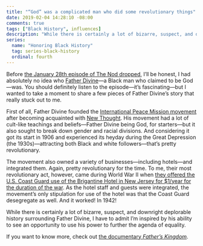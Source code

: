 ```yaml
---
title: "“God” was a complicated man who did some revolutionary things"
date: 2019-02-04 14:28:10 -08:00
comments: true
tags: ["Black History", influences]
description: "While there is certainly a lot of bizarre, suspect, and downright deplorable history surrounding Father Divine, I have to admit I’m inspired by his ability to see an opportunity to use his power to further the agenda of equality."
series:
  name: "Honoring Black History"
  tag: series-black-history
  ordinal: fourth
---
```


Before [the January 28th episode of The Nod dropped](https://www.gimletmedia.com/the-nod/finesse-god), I’ll be honest, I had absolutely no idea who [Father Divine](https://wikipedia.org/wiki/Father_Divine)—a Black man who claimed to be God—was. You should definitely listen to the episode—it’s fascinating—but I wanted to take a moment to share a few pieces of Father Divine’s story that really stuck out to me.

<!-- more -->

First of all, Father Divine founded the [International Peace Mission movement](https://wikipedia.org/wiki/International_Peace_Mission_movement) after becoming acquainted with [New Thought](https://wikipedia.org/wiki/New_Thought_Movement). His movement had a lot of cult-like teachings and beliefs—Father Divine being God, for starters—but it also sought to break down gender and racial divisions. And considering it got its start in 1906 and experienced its heyday during the Great Depression (the 1930s)—attracting both Black and white followers—that’s pretty revolutionary.

The movement also owned a variety of businesses—including hotels—and integrated them. Again, pretty revolutionary for the time. To me, their most revolutionary act, however, came during World War II when [they offered the U.S. Coast Guard use of the Brigantine Hotel in New Jersey for $1/year for the duration of the war](http://www.fatherskingdommovie.com/2018/02/16/life-during-wartime-how-father-divine-influenced-the-armed-forces/). As the hotel staff and guests were integrated, the movement’s only stipulation for use of the hotel was that the Coast Guard desegregate as well. And it worked! In 1942!

While there is certainly a lot of bizarre, suspect, and downright deplorable history surrounding Father Divine, I have to admit I’m inspired by his ability to see an opportunity to use his power to further the agenda of equality. 

If you want to know more, check out [the documentary <cite>Father’s Kingdom</cite>](http://www.fatherskingdommovie.com/).